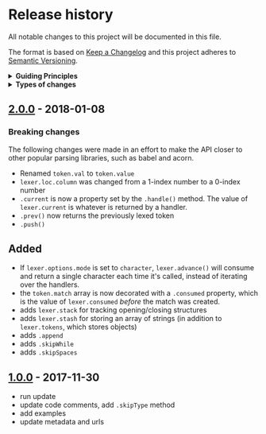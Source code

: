 # Release history

All notable changes to this project will be documented in this file.

The format is based on [Keep a Changelog](http://keepachangelog.com/en/1.0.0/)
and this project adheres to [Semantic Versioning](http://semver.org/spec/v2.0.0.html).

<details>
  <summary><strong>Guiding Principles</strong></summary>

- Changelogs are for humans, not machines.
- There should be an entry for every single version.
- The same types of changes should be grouped.
- Versions and sections should be linkable.
- The latest version comes first.
- The release date of each versions is displayed.
- Mention whether you follow Semantic Versioning.

</details>

<details>
  <summary><strong>Types of changes</strong></summary>

Changelog entries are classified using the following labels _(from [keep-a-changelog](http://keepachangelog.com/)_):

- `Added` for new features.
- `Changed` for changes in existing functionality.
- `Deprecated` for soon-to-be removed features.
- `Removed` for now removed features.
- `Fixed` for any bug fixes.
- `Security` in case of vulnerabilities.

</details>


## [2.0.0] - 2018-01-08

### Breaking changes

The following changes were made in an effort to make the API closer to other popular parsing libraries, such as babel and acorn. 

- Renamed `token.val` to `token.value` 
- `lexer.loc.column` was changed from a 1-index number to a 0-index number
- `.current` is now a property set by the `.handle()` method. The value of `lexer.current` is whatever is returned by a handler.
- `.prev()` now returns the previously lexed token
- `.push()`

## Added

- If `lexer.options.mode` is set to `character`, `lexer.advance()` will consume and return a single character each time it's called, instead of iterating over the handlers.
- the `token.match` array is now decorated with a `.consumed` property, which is the value of `lexer.consumed` _before_ the match was created.
- adds `lexer.stack` for tracking opening/closing structures
- adds `lexer.stash` for storing an array of strings (in addition to `lexer.tokens`, which stores objects)
- adds `.append`
- adds `.skipWhile`
- adds `.skipSpaces`

## [1.0.0] - 2017-11-30

- run update
- update code comments, add `.skipType` method
- add examples
- update metadata and urls

[2.0.0]: https://github.com/here-be/snapdragon-lexer/compare/2.0.0...1.0.0
[1.0.0]: https://github.com/here-be/snapdragon-lexer/compare/1.0.0...0.1.0
[keep-a-changelog]: https://github.com/olivierlacan/keep-a-changelog

